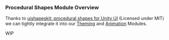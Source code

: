### Procedural Shapes Module Overview

Thanks to [uishapeskit: procedural shapes for Unity UI](https://github.com/thisotherthing/ui-shapes-kit) (Licensed under MIT) we can tightly integrate it into our [Theming](/Modules/Themes/Themes.md) and [Animation](/Modules/Animation/Animation.md) Modules.

WIP

